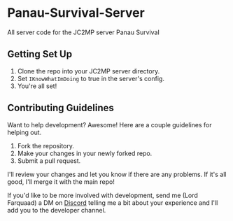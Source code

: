 # Panau-Survival-Server
All server code for the JC2MP server Panau Survival

## Getting Set Up
1. Clone the repo into your JC2MP server directory.
2. Set `IKnowWhatImDoing` to true in the server's config.
3. You're all set!

## Contributing Guidelines
Want to help development? Awesome! Here are a couple guidelines for helping out.

1. Fork the repository.
2. Make your changes in your newly forked repo.
3. Submit a pull request.

I'll review your changes and let you know if there are any problems. If it's all good, I'll merge it with the main repo!

If you'd like to be more involved with development, send me (Lord Farquaad) a DM on [Discord](https://discord.gg/DWGfX3b) telling me a bit about your experience and I'll add you to the developer channel.
